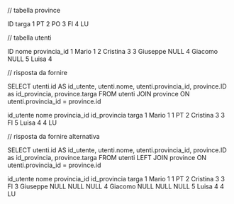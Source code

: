 
// tabella province

ID              targa
1               PT
2               PO
3               FI
4               LU



// tabella utenti

ID          nome            provincia_id
1           Mario           1
2           Cristina        3
3           Giuseppe        NULL
4           Giacomo         NULL
5           Luisa           4





// risposta da fornire

SELECT utenti.id AS id_utente, utenti.nome, utenti.provincia_id, province.ID as id_provincia, province.targa
FROM utenti
JOIN province
ON utenti.provincia_id = province.id


id_utente           nome            provincia_id        id_provincia            targa
1                   Mario           1                   1                       PT
2                   Cristina        3                   3                       FI
5                   Luisa           4                   4                       LU











// risposta da fornire alternativa


SELECT utenti.id AS id_utente, utenti.nome, utenti.provincia_id, province.ID as id_provincia, province.targa
FROM utenti LEFT JOIN province
ON utenti.provincia_id = province.id


id_utente           nome            provincia_id        id_provincia            targa
1                   Mario           1                   1                       PT
2                   Cristina        3                   3                       FI
3                   Giuseppe        NULL                NULL                    NULL
4                   Giacomo         NULL                NULL                    NULL
5                   Luisa           4                   4                       LU
